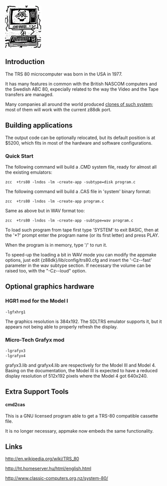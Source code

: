

![](images/platform/trs80.gif)

## Introduction

The TRS 80 microcomputer was born in the USA in 1977.

It has many features in common with the British NASCOM computers and the Swedish ABC 80, expecially related to the way the Video and the Tape transfers are managed.

Many companies all around the world produced [clones of such system](http://www.trs-80.com/wordpress/trs-80-computer-line/clones/); most of them will work with the current z88dk port.


## Building applications

The output code can be optionally relocated, but its default position is at $5200, which fits in most of the hardware and software configurations.


### Quick Start

The following command will build a .CMD system file, ready for almost all the existing emulators:

    zcc  +trs80 -lndos -lm -create-app -subtype=disk program.c



The following command will build a .CAS file in 'system' binary format:

    zcc  +trs80 -lndos -lm -create-app program.c

Same as above but in WAV format too:

    zcc  +trs80 -lndos -lm -create-app -subtype=wav program.c

To load such program from tape first type 'SYSTEM' to exit BASIC, then at the '*?' prompt enter the program name (or its first letter) and press PLAY.

When the program is in memory, type '/' to run it.

To speed-up the loading a bit in WAV mode you can modify the appmake options, just edit {z88dk}/lib/config/trs80.cfg and insert the '-Cz--fast' parameter in the wav subtype section.   If necessary the volume can be raised too, with the "-Cz--loud" option.


## Optional graphics hardware

### HGR1 mod for the Model I

    -lgfxhrg1

The graphics resolution is 384x192.
The SDLTRS emulator supports it, but it appears not being able to properly refresh the display.


### Micro-Tech Grafyx mod

    -lgrafyx3
    -lgrafyx4

grafyx3.lib and grafyx4.lib are respectively for the Model III and Model 4.
Basing on the documentation, the Model III is expected to have a reduced display resolution of 512x192 pixels where the Model 4 got 640x240.

## Extra Support Tools

#### cmd2cas

This is a GNU licensed program able to get a TRS-80 compatible cassette file.

It is no longer necessary, appmake now embeds the same functionality.





## Links

http://en.wikipedia.org/wiki/TRS_80

http://ht.homeserver.hu/html/english.html

http://www.classic-computers.org.nz/system-80/

